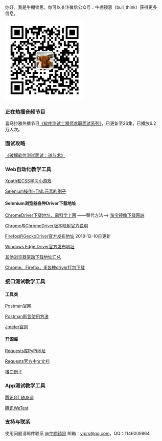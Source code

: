 
你好，我是牛棚锁思。你可以关注微信公众号：牛棚锁思（bull_think）获得更多信息。

![qrcode_for_bull_think](imgs/qrcode_for_bull_think.jpg)

### 正在热播音频节目

喜马拉雅热播节目[《软件测试工程师求职面试系列》](https://www.ximalaya.com/jiaoyu/7474857/)，已更新至26集，已播放6.2万人次。

### 面试攻略

[《破解软件测试面试：道与术》](https://viprs.github.io/gitbook_crack_interview/)

### Web自动化教学工具

[Xpath和CSS学习小游戏](xpath_css)

[Selenium操作HTML元素的例子](html_for_selenium)

#### Selenium浏览器各种Driver下载地址

[ChromeDriver下载地址，需科学上网](http://chromedriver.storage.googleapis.com/index.html)  ——替代方法——>       [淘宝镜像下载网站](https://npm.taobao.org/mirrors/chromedriver/)

[Chrome与ChromeDriver版本映射官方说明](https://npm.taobao.org/mirrors/chromedriver/2.44/notes.txt)

[Firefox的GeckoDriver官方发布地址](https://github.com/mozilla/geckodriver/releases) 2018-12-10日更新

[Windows Edge Driver官方发布地址](https://developer.microsoft.com/en-us/microsoft-edge/tools/webdriver/)

[其他浏览器驱动下载地址汇总](https://docs.seleniumhq.org/download/)

[Chrome、Firefox、IE各种driver打包下载](http://dl.zmninfo.com/drivers/chrome_firefox_ie_drivers.7z)

### 接口测试教学工具

#### 工具类

[Postman官网](https://www.getpostman.com/)

[Postman断言使用方法](https://learning.getpostman.com/docs/postman/scripts/test_examples/)

[Jmeter官网](http://jmeter.apache.org/)

#### 开源库

[Requests库PyPi地址](https://pypi.org/project/requests/)

[Requests官方中文文档](http://docs.python-requests.org/zh_CN/latest/)

[接口例子](http://httpbin.org)

### App测试教学工具

[腾讯GT 随身调](https://gt.qq.com)

[腾讯WeTest](http://wetest.qq.com/cube/)

### 支持与联系

使用问题请邮件联系 [@牛棚锁思](mailto:viprs@qq.com) 邮箱：viprs@qq.com，QQ：1146009864


